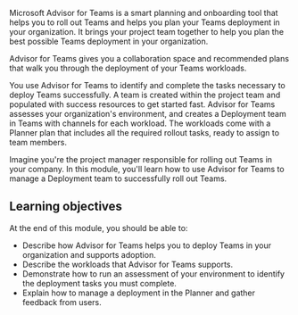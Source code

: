 Microsoft Advisor for Teams    is a smart planning and onboarding tool that helps you to roll out Teams and helps you plan your Teams deployment in your organization. It brings your project team together to help you plan the best possible Teams deployment in your organization.

Advisor for Teams gives you a collaboration space and recommended plans that walk you through the deployment of your Teams workloads.

You use Advisor for Teams to identify and complete the tasks necessary to deploy Teams successfully. A team is created within the project team and populated with success resources to get started fast. Advisor for Teams assesses your organization's environment, and creates a Deployment team in Teams with channels for each workload. The workloads come with a Planner plan that includes all the required rollout tasks, ready to assign to team members.

Imagine you're the project manager responsible for rolling out Teams in your company. In this module, you'll learn how to use Advisor for Teams to manage a Deployment team to successfully roll out Teams.

## Learning objectives

At the end of this module, you should be able to:

- Describe how Advisor for Teams helps you to deploy Teams in your organization and supports adoption.
- Describe the workloads that Advisor for Teams supports.
- Demonstrate how to run an assessment of your environment to identify the deployment tasks you must complete.
- Explain how to manage a deployment in the Planner and gather feedback from users.
